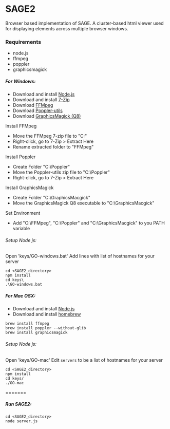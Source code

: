 SAGE2
=======

Browser based implementation of SAGE. A cluster-based html viewer used for displaying elements across multiple browser windows.

### Requirements ###
* node.js
* ffmpeg
* poppler
* graphicsmagick

##### For Windows: #####

* Download and install [Node.js](http://nodejs.org/)
* Download and install [7-Zip](http://www.7-zip.org/)
* Download [FFMpeg](http://ffmpeg.zeranoe.com/builds/)
* Download [Poppler-utils](http://manifestwebdesign.com/2013/01/09/xpdf-and-poppler-utils-on-windows/)
* Download [GraphicsMagick (Q8)](ftp://ftp.graphicsmagick.org/pub/GraphicsMagick/windows/)

Install FFMpeg
* Move the FFMpeg 7-zip file to "C:\"
* Right-click, go to 7-Zip > Extract Here
* Rename extracted folder to "FFMpeg"

Install Poppler
* Create Folder "C:\Poppler"
* Move the Poppler-utils zip file to "C:\Poppler"
* Right-click, go to 7-Zip > Extract Here

Install GraphicsMagick
* Create Folder "C:\GraphicsMacgick"
* Move the GraphicsMagick Q8 executable to "C:\GraphicsMacgick"

Set Environment
* Add "C:\FFMpeg", "C:\Poppler" and "C:\GraphicsMacgick" to you PATH variable

###### Setup Node js: ######
Open 'keys/GO-windows.bat'
Add lines with list of hostnames for your server
```
cd <SAGE2_directory>
npm install
cd keys\
.\GO-windows.bat
```

##### For Mac OSX: #####

* Download and install [Node.js](http://nodejs.org/)
* Download and install [homebrew](http://brew.sh/)
```
brew install ffmpeg 
brew install poppler --without-glib
brew install graphicsmagick
```

###### Setup Node js: ######
Open 'keys/GO-mac'
Edit ```servers``` to be a list of hostnames for your server
```
cd <SAGE2_directory>
npm install
cd keys/
./GO-mac
```

=======

##### Run SAGE2: #####
```
cd <SAGE2_directory>
node server.js
```
